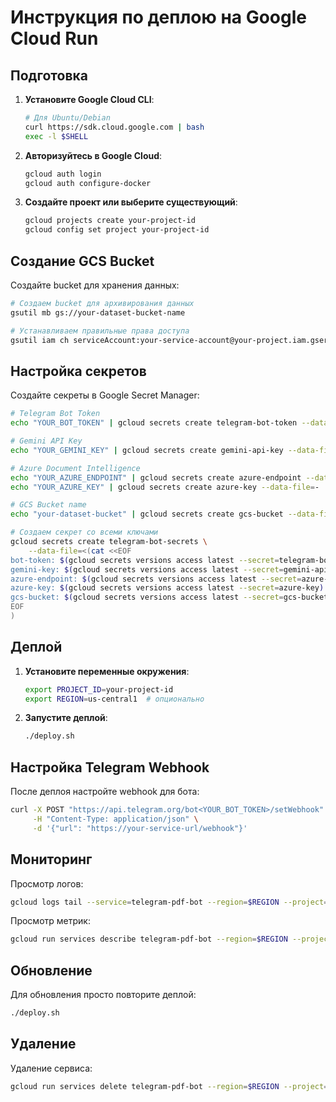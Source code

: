 # Инструкция по деплою на Google Cloud Run

## Подготовка

1. **Установите Google Cloud CLI**:
   ```bash
   # Для Ubuntu/Debian
   curl https://sdk.cloud.google.com | bash
   exec -l $SHELL
   ```

2. **Авторизуйтесь в Google Cloud**:
   ```bash
   gcloud auth login
   gcloud auth configure-docker
   ```

3. **Создайте проект или выберите существующий**:
   ```bash
   gcloud projects create your-project-id
   gcloud config set project your-project-id
   ```

## Создание GCS Bucket

Создайте bucket для хранения данных:

```bash
# Создаем bucket для архивирования данных
gsutil mb gs://your-dataset-bucket-name

# Устанавливаем правильные права доступа
gsutil iam ch serviceAccount:your-service-account@your-project.iam.gserviceaccount.com:objectCreator gs://your-dataset-bucket-name
```

## Настройка секретов

Создайте секреты в Google Secret Manager:

```bash
# Telegram Bot Token
echo "YOUR_BOT_TOKEN" | gcloud secrets create telegram-bot-token --data-file=-

# Gemini API Key  
echo "YOUR_GEMINI_KEY" | gcloud secrets create gemini-api-key --data-file=-

# Azure Document Intelligence
echo "YOUR_AZURE_ENDPOINT" | gcloud secrets create azure-endpoint --data-file=-
echo "YOUR_AZURE_KEY" | gcloud secrets create azure-key --data-file=-

# GCS Bucket name
echo "your-dataset-bucket" | gcloud secrets create gcs-bucket --data-file=-

# Создаем секрет со всеми ключами
gcloud secrets create telegram-bot-secrets \
    --data-file=<(cat <<EOF
bot-token: $(gcloud secrets versions access latest --secret=telegram-bot-token)
gemini-key: $(gcloud secrets versions access latest --secret=gemini-api-key)
azure-endpoint: $(gcloud secrets versions access latest --secret=azure-endpoint)
azure-key: $(gcloud secrets versions access latest --secret=azure-key)
gcs-bucket: $(gcloud secrets versions access latest --secret=gcs-bucket)
EOF
)
```

## Деплой

1. **Установите переменные окружения**:
   ```bash
   export PROJECT_ID=your-project-id
   export REGION=us-central1  # опционально
   ```

2. **Запустите деплой**:
   ```bash
   ./deploy.sh
   ```

## Настройка Telegram Webhook

После деплоя настройте webhook для бота:

```bash
curl -X POST "https://api.telegram.org/bot<YOUR_BOT_TOKEN>/setWebhook" \
     -H "Content-Type: application/json" \
     -d '{"url": "https://your-service-url/webhook"}'
```

## Мониторинг

Просмотр логов:
```bash
gcloud logs tail --service=telegram-pdf-bot --region=$REGION --project=$PROJECT_ID
```

Просмотр метрик:
```bash
gcloud run services describe telegram-pdf-bot --region=$REGION --project=$PROJECT_ID
```

## Обновление

Для обновления просто повторите деплой:
```bash
./deploy.sh
```

## Удаление

Удаление сервиса:
```bash
gcloud run services delete telegram-pdf-bot --region=$REGION --project=$PROJECT_ID
```
